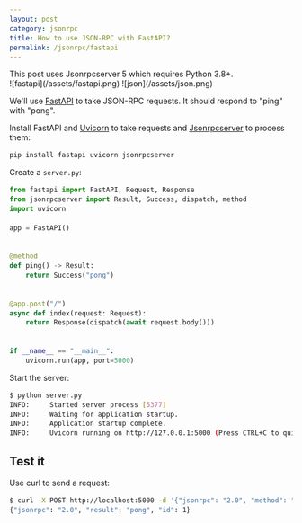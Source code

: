```yaml
---
layout: post
category: jsonrpc
title: How to use JSON-RPC with FastAPI?
permalink: /jsonrpc/fastapi
---
```

<div class="warning" markdown="1">
This post uses Jsonrpcserver 5 which requires Python 3.8+.
</div>

<div class="wide-logos" markdown="1">
![fastapi](/assets/fastapi.png)
![json](/assets/json.png)
</div>

We'll use [FastAPI](https://fastapi.tiangolo.com) to take JSON-RPC requests. It
should respond to "ping" with "pong".

Install FastAPI and [Uvicorn](https://www.uvicorn.org) to take requests and
[Jsonrpcserver](https://www.jsonrpcserver.com/) to process them:

```sh
pip install fastapi uvicorn jsonrpcserver
```

Create a `server.py`:

```python
from fastapi import FastAPI, Request, Response
from jsonrpcserver import Result, Success, dispatch, method
import uvicorn

app = FastAPI()


@method
def ping() -> Result:
    return Success("pong")


@app.post("/")
async def index(request: Request):
    return Response(dispatch(await request.body()))


if __name__ == "__main__":
    uvicorn.run(app, port=5000)
```

Start the server:
```sh
$ python server.py
INFO:     Started server process [5377]
INFO:     Waiting for application startup.
INFO:     Application startup complete.
INFO:     Uvicorn running on http://127.0.0.1:5000 (Press CTRL+C to quit)
```

## Test it

Use curl to send a request:
```sh
$ curl -X POST http://localhost:5000 -d '{"jsonrpc": "2.0", "method": "ping", "id": 1}'
{"jsonrpc": "2.0", "result": "pong", "id": 1}
```
